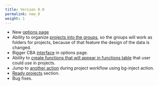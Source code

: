 ```yaml
---
title: Version 8.0
permalink: new_8
weight: 1
---
```


- New [options page](/options)
- Ability to organize [projects into the groups](/project), so the groups will work as folders for projects, because of that feature the design of the data is changed.
- Bigger CBA [interface](/cba-big) in options page.
- Ability to [create functions that will appear in functions table](/functions-management) that user could use in projects.
- Jump to [another action](/bg-inject) during project workflow using bg-inject action.
- [Ready projects](/readyproj) section.
- Bug fixes.